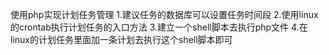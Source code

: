 使用php实现计划任务管理
1.建议任务的数据库可以设置任务时间段
2.使用linux的crontab执行计划任务的入口方法
3.建立一个shell脚本去执行php文件
4.在linux的计划任务里面加一条计划去执行这个shell脚本即可
